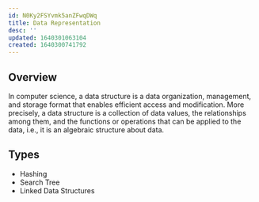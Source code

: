 ```yaml
---
id: N0Ky2FSYvmk5anZFwqDWq
title: Data Representation
desc: ''
updated: 1640301063104
created: 1640300741792
---
```


## Overview
In computer science, a data structure is a data organization, management, and storage format that enables efficient access and modification. More precisely, a data structure is a collection of data values, the relationships among them, and the functions or operations that can be applied to the data, i.e., it is an algebraic structure about data.

## Types
- Hashing
- Search Tree
- Linked Data Structures
